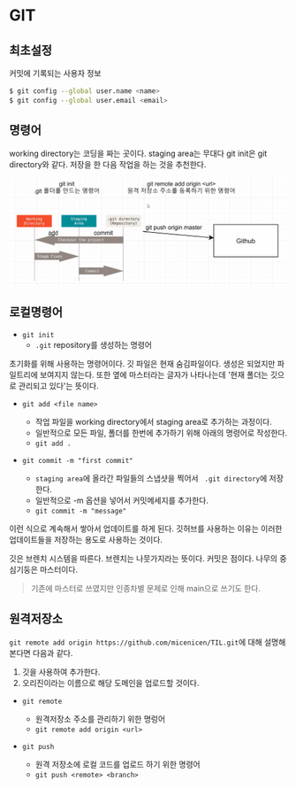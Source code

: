 # GIT

## 최초설정
커밋에 기록되는 사용자 정보
```bash
$ git config --global user.name <name>
$ git config --global user.email <email> 
```
## 명령어

working directory는 코딩을 짜는 곳이다. staging area는 무대다 git init은 git directory와 같다.
저장을 한 다음 작업을 하는 것을 추천한다. 

![죠르디](assets/image2.png)

## 로컬명령어
- `git init`
    - `.git` repository를 생성하는 명령어

초기화를 위해 사용하는 명령어이다. 깃 파일은 현재 숨김파일이다. 생성은 되었지만 파일트리에 보여지지 않는다.
또한 옆에 마스터라는 글자가 나타나는데 '현재 폴더는 깃으로 관리되고 있다'는 뜻이다. 

- `git add <file name>`
    - 작업 파일을 working directory에서 staging area로 추가하는 과정이다.
    - 일반적으로 모든 파일, 폴더를 한번에 추가하기 위해 아래의 명령어로 작성한다.
    - `git add .`

- `git commit -m "first commit"`
    - `staging area`에 올라간 파일들의 스냅샷을 찍어서 ` .git directory`에 저장한다.
    - 일반적으로 -m 옵션을 넣어서 커밋메세지를 추가한다.
    - `git commit -m "message"`

이런 식으로 계속해서 쌓아서 업데이트를 하게 된다. 깃허브를 사용하는 이유는 이러한 업데이트들을 저장하는 용도로 사용하는 것이다. 

깃은 브렌치 시스템을 따른다. 브렌치는 나뭇가지라는 뜻이다. 커밋은 점이다. 나무의 중심기둥은 마스터이다. 
> 기존에 마스터로 쓰였지만 인종차별 문제로 인해 main으로 쓰기도 한다.


 
## 원격저장소

`git remote add origin https://github.com/micenicen/TIL.git`에 대해 설명해본다면 다음과 같다.
1. 깃을 사용하여 추가한다.
2. 오리진이라는 이름으로 해당 도메인을 업로드할 것이다.


- `git remote`
    - 원격저장소 주소를 관리하기 위한 명렁어
    - `git remote add origin <url>`

- `git push`
    - 원격 저장소에 로컬 코드를 업로드 하기 위한 명령어
    - `git push <remote> <branch>`


